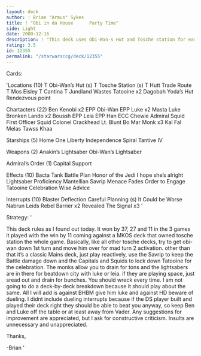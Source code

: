 ```yaml
---
layout: deck
author: ! Brian "Armus" Sykes
title: ! "Obi in da House      Party Time"
side: Light
date: 2000-12-16
description: ! "This deck uses Obi-Wan-s Hut and Tosche station for early Force Advantage an mains to control tatooine and celebrate"
rating: 3.5
id: 12355
permalink: "/starwarsccg/deck/12355"
---
```

Cards: 

'Locations (10)
T Obi-Wan’s Hut (s)
T Tosche Station (s)
T Hutt Trade Route
T Mos Eisley
T Cantina
T Jundland Wastes
Tatooine x2
Dagobah Yoda’s Hut
Rendezvous point

Chartacters (22)
Ben Kenobi x2
EPP Obi-Wan
EPP Luke x2
Masta Luke
Bronken Lando x2
Boussh
EPP Leia
EPP Han
ECC Chewie
Admiral Squid
First Officer Squid
Colonel Crackhead
Lt. Blunt
Bo Mar Monk x3
Kal Fal
Melas
Tawss Khaa

Starships (5)
Home One
Liberty
Independence
Spiral
Tantive IV

Weapons (2)
Anakin’s Lightsaber
Obi-Wan’s Lightsaber

Admiral’s Order (1)
Capital Support

Effects (10)
Bacta Tank
Battle Plan
Honor of the Jedi
I hope she’s alright
Lightsaber Proficiency
Mantellian Savrip
Menace Fades
Order to Engage
Tatooine Celebration
Wise Advice

Interrupts (10)
Blaster Deflection
Careful Planning (s)
It Could be Worse
Nabrun Leids
Rebel Barrier x2
Revealed
The Signal x3 '

Strategy: '

This deck rules as I found out today.  It won by 37, 27 and 11 in the 3 games it played with the win by 11 coming against a MKOS deck that owned tosche station the whole game.  Basically, like all other tosche decks, try to get obi-wan down 1st turn and move him over for mad turn 2 activation.  other than that  it’s a classic Mains deck, just play reactively, use the Savrip to keep the Battle damage down and the Capitals and Squids to lock down Tatooine for the celebration.  The monks allow you to drain for tons and the lightsabers are in there for beatdown city with luke or leia.  if they are playing space, just sread out and drain for bunches.  You should wreck every time.  I am not going to do a deck-by-deck breakdown because it should play about the same.  All I will add is against BHBM give him luke and against HD beware of dueling.  I didnt include dueling interrupts because if the DS player built and played their deck right they should be able to beat you anyway, so keep Ben and Luke off the table or at least away from Vader.  Any suggestions for improvement are appreciated, but I ask for constructive criticism. Insults are unnecessary and unappreciated.

Thanks,

-Brian '
